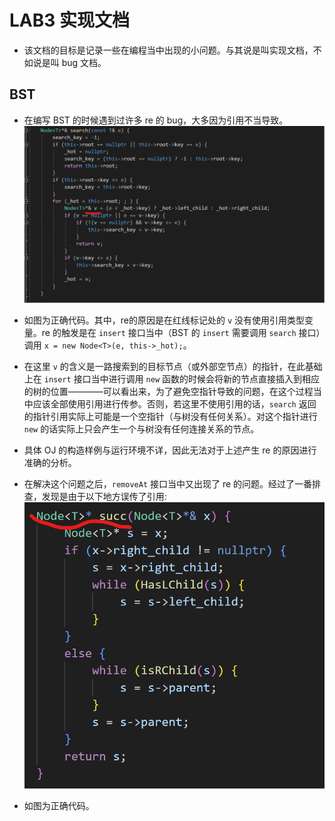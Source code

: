 # LAB3 实现文档
* 该文档的目标是记录一些在编程当中出现的小问题。与其说是叫实现文档，不如说是叫 bug 文档。
## BST
* 在编写 BST 的时候遇到过许多 re 的 bug，大多因为引用不当导致。
![Alt text](image.png)
* 如图为正确代码。其中，re的原因是在红线标记处的 `v` 没有使用引用类型变量。re 的触发是在 `insert` 接口当中（BST 的 `insert` 需要调用 `search` 接口）调用 `x = new Node<T>(e, this->_hot);`。
* 在这里 `v` 的含义是一路搜索到的目标节点（或外部空节点）的指针，在此基础上在 `insert` 接口当中进行调用 `new` 函数的时候会将新的节点直接插入到相应的树的位置————可以看出来，为了避免空指针导致的问题，在这个过程当中应该全部使用引用进行传参。否则，若这里不使用引用的话，`search` 返回的指针引用实际上可能是一个空指针（与树没有任何关系）。对这个指针进行 `new` 的话实际上只会产生一个与树没有任何连接关系的节点。
* 具体 OJ 的构造样例与运行环境不详，因此无法对于上述产生 re 的原因进行准确的分析。

* 在解决这个问题之后，`removeAt` 接口当中又出现了 re 的问题。经过了一番排查，发现是由于以下地方误传了引用:
![Alt text](image-1.png)
* 如图为正确代码。